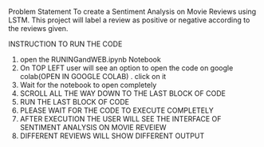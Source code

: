 Problem Statement
 To create a Sentiment Analysis on Movie Reviews using LSTM. 
This project will label a review as positive or negative according to the reviews given.


INSTRUCTION TO RUN THE CODE

1. open the RUNINGandWEB.ipynb Notebook
2. On  TOP LEFT user will see an option to open the code on google colab(OPEN IN GOOGLE COLAB) . click on it
3. Wait for the notebook to open completely
4. SCROLL ALL THE WAY DOWN TO THE LAST BLOCK OF CODE
5. RUN THE LAST BLOCK OF CODE
6. PLEASE WAIT FOR THE CODE TO EXECUTE COMPLETELY 
7. AFTER EXECUTION THE USER WILL SEE THE INTERFACE OF SENTIMENT ANALYSIS ON MOVIE REVEIEW
8. DIFFERENT REVIEWS WILL SHOW DIFFERENT OUTPUT




 

